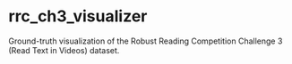 # rrc_ch3_visualizer
Ground-truth visualization of the Robust Reading Competition Challenge 3 (Read Text in Videos) dataset.
